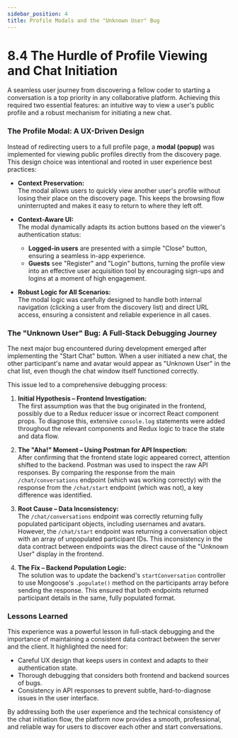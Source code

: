 ```yaml
---
sidebar_position: 4
title: Profile Modals and the "Unknown User" Bug
---
```


# 8.4 The Hurdle of Profile Viewing and Chat Initiation

A seamless user journey from discovering a fellow coder to starting a conversation is a top priority in any collaborative platform. Achieving this required two essential features: an intuitive way to view a user's public profile and a robust mechanism for initiating a new chat.

### The Profile Modal: A UX-Driven Design

Instead of redirecting users to a full profile page, a **modal (popup)** was implemented for viewing public profiles directly from the discovery page. This design choice was intentional and rooted in user experience best practices:

- **Context Preservation:**  
  The modal allows users to quickly view another user's profile without losing their place on the discovery page. This keeps the browsing flow uninterrupted and makes it easy to return to where they left off.

- **Context-Aware UI:**  
  The modal dynamically adapts its action buttons based on the viewer's authentication status:
    - **Logged-in users** are presented with a simple "Close" button, ensuring a seamless in-app experience.
    - **Guests** see "Register" and "Login" buttons, turning the profile view into an effective user acquisition tool by encouraging sign-ups and logins at a moment of high engagement.

- **Robust Logic for All Scenarios:**  
  The modal logic was carefully designed to handle both internal navigation (clicking a user from the discovery list) and direct URL access, ensuring a consistent and reliable experience in all cases.

### The "Unknown User" Bug: A Full-Stack Debugging Journey

The next major bug encountered during development emerged after implementing the "Start Chat" button. When a user initiated a new chat, the other participant's name and avatar would appear as "Unknown User" in the chat list, even though the chat window itself functioned correctly.

This issue led to a comprehensive debugging process:

1. **Initial Hypothesis – Frontend Investigation:**  
   The first assumption was that the bug originated in the frontend, possibly due to a Redux reducer issue or incorrect React component props. To diagnose this, extensive `console.log` statements were added throughout the relevant components and Redux logic to trace the state and data flow.

2. **The "Aha!" Moment – Using Postman for API Inspection:**  
   After confirming that the frontend state logic appeared correct, attention shifted to the backend. Postman was used to inspect the raw API responses. By comparing the response from the main `/chat/conversations` endpoint (which was working correctly) with the response from the `/chat/start` endpoint (which was not), a key difference was identified.

3. **Root Cause – Data Inconsistency:**  
   The `/chat/conversations` endpoint was correctly returning fully populated participant objects, including usernames and avatars. However, the `/chat/start` endpoint was returning a conversation object with an array of unpopulated participant IDs. This inconsistency in the data contract between endpoints was the direct cause of the "Unknown User" display in the frontend.

4. **The Fix – Backend Population Logic:**  
   The solution was to update the backend's `startConversation` controller to use Mongoose's `.populate()` method on the participants array before sending the response. This ensured that both endpoints returned participant details in the same, fully populated format.

### Lessons Learned

This experience was a powerful lesson in full-stack debugging and the importance of maintaining a consistent data contract between the server and the client. It highlighted the need for:

- Careful UX design that keeps users in context and adapts to their authentication state.
- Thorough debugging that considers both frontend and backend sources of bugs.
- Consistency in API responses to prevent subtle, hard-to-diagnose issues in the user interface.

By addressing both the user experience and the technical consistency of the chat initiation flow, the platform now provides a smooth, professional, and reliable way for users to discover each other and start conversations.